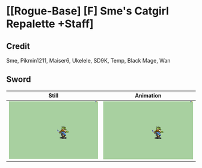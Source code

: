 # [\[Rogue-Base\] \[F\] Sme's Catgirl Repalette +Staff]

## Credit

Sme, Pikmin1211, Maiser6, Ukelele, SD9K, Temp, Black Mage, Wan
	
## Sword

| Still | Animation |
| :---: | :-------: |
| ![Sword still](./Sword_000.png) | ![Sword animation](./Sword.gif) |
